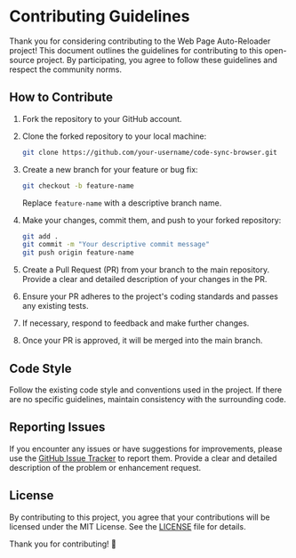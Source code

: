 # Contributing Guidelines

Thank you for considering contributing to the Web Page Auto-Reloader project! This document outlines the guidelines for contributing to this open-source project. By participating, you agree to follow these guidelines and respect the community norms.


## How to Contribute

1. Fork the repository to your GitHub account.
2. Clone the forked repository to your local machine:

   ```bash
   git clone https://github.com/your-username/code-sync-browser.git
   ```

3. Create a new branch for your feature or bug fix:

   ```bash
   git checkout -b feature-name
   ```

   Replace `feature-name` with a descriptive branch name.

4. Make your changes, commit them, and push to your forked repository:

   ```bash
   git add .
   git commit -m "Your descriptive commit message"
   git push origin feature-name
   ```

5. Create a Pull Request (PR) from your branch to the main repository. Provide a clear and detailed description of your changes in the PR.

6. Ensure your PR adheres to the project's coding standards and passes any existing tests.

7. If necessary, respond to feedback and make further changes.

8. Once your PR is approved, it will be merged into the main branch.

## Code Style

Follow the existing code style and conventions used in the project. If there are no specific guidelines, maintain consistency with the surrounding code.

## Reporting Issues

If you encounter any issues or have suggestions for improvements, please use the [GitHub Issue Tracker](https://github.com/RafaelDuarteP/code-sync-browser/issues) to report them. Provide a clear and detailed description of the problem or enhancement request.

## License

By contributing to this project, you agree that your contributions will be licensed under the MIT License. See the [LICENSE](LICENSE) file for details.

Thank you for contributing! 🚀